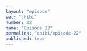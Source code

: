 ```yaml
---
layout: "episode"
set: "chibi"
number: 22
name: "Episode 22"
permalink: "chibi/episode-22"
published: true
---
```

